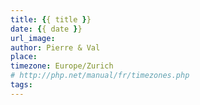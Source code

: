 ```yaml
---
title: {{ title }}
date: {{ date }}
url_image:
author: Pierre & Val
place:
timezone: Europe/Zurich
# http://php.net/manual/fr/timezones.php
tags:
---
```

